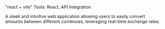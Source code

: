 "react + vite"
Tools: React, API Integration


A sleek and intuitive web application allowing users to easily convert amounts between different currencies, leveraging
real-time exchange rates.
